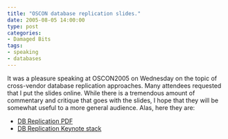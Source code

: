 ```yaml
---
title: "OSCON database replication slides."
date: 2005-08-05 14:00:00
type: post
categories:
- Damaged Bits
tags:
- speaking
- databases
---
```


It was a pleasure speaking at OSCON2005 on Wednesday on the topic of cross-vendor database replication approaches.  Many attendees requested that I put the slides online.  While there is a tremendous amount of commentary and critique that goes with the slides, I hope that they will be somewhat useful to a more general audience.  Alas, here they are:  <ul> <li><a href="http://www.omniti.com/~jesus/misc/DB Replication.pdf">DB Replication PDF</a></li> <li><a href="http://www.omniti.com/~jesus/misc/DB Replication.key.tgz">DB Replication Keynote stack</a></li> </ul>
